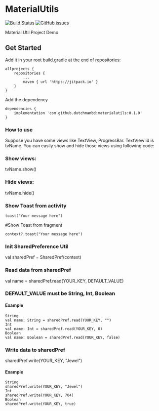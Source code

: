 # MaterialUtils
[![Build Status](https://travis-ci.org/dutchmanbd/materialutils.svg?branch=master)](https://travis-ci.org/dutchmanbd/materialutils)
[![GitHub issues](https://img.shields.io/github/issues/dutchmanbd/materialutils)](https://github.com/dutchmanbd/materialutils/issues)

Material Util Project Demo

## Get Started
Add it in your root build.gradle at the end of repositories:

```
allprojects {
	repositories {
		...
		maven { url 'https://jitpack.io' }	
	}
}
```
Add the dependency

```
dependencies {
	implementation 'com.github.dutchmanbd:materialutils:0.1.0'
}
```

### How to use

Suppose you have some views like TextView, ProgressBar. TextView id is tvName.
You can easily show and hide those views using following code:

### Show views:
tvName.show()

### Hide views:
tvName.hide()

### Show Toast from activity
```
toast("Your message here")
```
#Show Toast from fragment

```
context?.toast("Your message here")
```

### Init SharedPreference Util
val sharedPref = SharedPref(context)

### Read data from sharedPref

val name = sharedPref.read(YOUR_KEY, DEFAULT_VALUE) 

### DEFAULT_VALUE must be String, Int, Boolean

#### Example
```
String
val name: String = sharedPref.read(YOUR_KEY, "")
Int
val name: Int = sharedPref.read(YOUR_KEY, 0)
Boolean
val name: Boolean = sharedPref.read(YOUR_KEY, false)
```
### Write data to sharedPref

sharedPref.write(YOUR_KEY, "Jewel")

#### Example
```
String
sharedPref.write(YOUR_KEY, "Jewel")
Int
sharedPref.write(YOUR_KEY, 704)
Boolean
sharedPref.write(YOUR_KEY, true)
```
